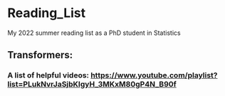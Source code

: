 # Reading_List
My 2022 summer reading list as a PhD student in Statistics

## Transformers:

### A list of helpful videos: https://www.youtube.com/playlist?list=PLukNvrJaSjbKIgyH_3MKxM80gP4N_B90f
